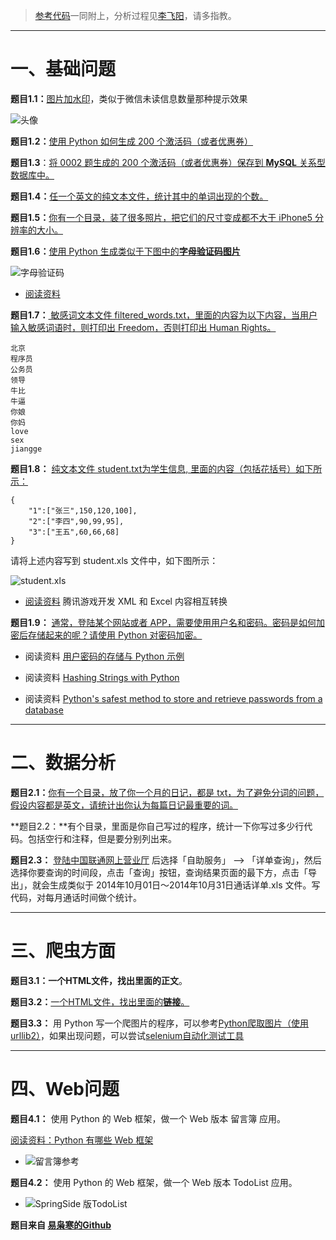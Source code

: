 > [参考代码](https://github.com/mmmwhy/python-camp)一同附上，分析过程见[李飞阳](https://feiyang.li/tags/Python-camp/)，请多指教。

---

# 一、基础问题

**题目1.1：**[图片加水印](https://feiyang.li/2016/12/31/python_camp1/)，类似于微信未读信息数量那种提示效果

![头像](http://cdn.mmmxcc.cn/blog/20161216/115246388.jpg?imageMogr2/thumbnail/!80p)


**题目1.2：**[使用 Python 如何生成 200 个激活码（或者优惠券）](https://feiyang.li/2017/02/07/python_camp2/)

**题目1.3**：[将 0002 题生成的 200 个激活码（或者优惠券）保存到 **MySQL** 关系型数据库中。 ](https://feiyang.li/2017/02/10/python_camp3/)


**题目1.4：**[任一个英文的纯文本文件，统计其中的单词出现的个数。](https://feiyang.li/2017/02/11/python_camp4/)

**题目1.5：**[你有一个目录，装了很多照片，把它们的尺寸变成都不大于 iPhone5 分辨率的大小。](https://feiyang.li/2017/02/13/python-camp5/)

**题目1.6：**[使用 Python 生成类似于下图中的**字母验证码图片**](https://feiyang.li/2017/02/13/python-camp6/)

![字母验证码](http://cdn.mmmxcc.cn/blog/20170210/164221438.png)

- [阅读资料](http://stackoverflow.com/questions/2823316/generate-a-random-letter-in-python) 

**题目1.7：**[ 敏感词文本文件 filtered_words.txt，里面的内容为以下内容，当用户输入敏感词语时，则打印出 Freedom，否则打印出 Human Rights。](https://feiyang.li/2017/02/15/python-camp7/)

    北京
    程序员
    公务员
    领导
    牛比
    牛逼
    你娘
    你妈
    love
    sex
    jiangge

**题目1.8：** [纯文本文件 student.txt为学生信息, 里面的内容（包括花括号）如下所示：](https://feiyang.li/2017/02/15/python-camp8/)

    {
        "1":["张三",150,120,100],
        "2":["李四",90,99,95],
        "3":["王五",60,66,68]
    }

请将上述内容写到 student.xls 文件中，如下图所示：

![student.xls](http://cdn.mmmxcc.cn/blog/20170210/164341562.png)

- [阅读资料](http://www.cnblogs.com/skynet/archive/2013/05/06/3063245.html) 腾讯游戏开发 XML 和 Excel 内容相互转换

**题目1.9：** [通常，登陆某个网站或者 APP，需要使用用户名和密码。密码是如何加密后存储起来的呢？请使用 Python 对密码加密。](https://feiyang.li/2017/02/16/python-camp9/)

- 阅读资料 [用户密码的存储与 Python 示例](http://zhuoqiang.me/password-storage-and-python-example.html)

- 阅读资料 [Hashing Strings with Python](http://www.pythoncentral.io/hashing-strings-with-python/)

- 阅读资料 [Python's safest method to store and retrieve passwords from a database](http://stackoverflow.com/questions/2572099/pythons-safest-method-to-store-and-retrieve-passwords-from-a-database)

---
# 二、数据分析

**题目2.1：**[你有一个目录，放了你一个月的日记，都是 txt，为了避免分词的问题，假设内容都是英文，请统计出你认为每篇日记最重要的词。](https://feiyang.li/2017/02/17/python-camp2-1/)

**题目2.2：**有个目录，里面是你自己写过的程序，统计一下你写过多少行代码。包括空行和注释，但是要分别列出来。

**题目2.3：** [登陆中国联通网上营业厅](http://iservice.10010.com/index_.html) 后选择「自助服务」 --> 「详单查询」，然后选择你要查询的时间段，点击「查询」按钮，查询结果页面的最下方，点击「导出」，就会生成类似于 2014年10月01日～2014年10月31日通话详单.xls 文件。写代码，对每月通话时间做个统计。

---
# 三、爬虫方面

**题目3.1：**一个HTML文件，找出里面的**正文**。

**题目3.2：**[一个HTML文件，找出里面的**链接**。](https://feiyang.li/2016/12/13/get_html/)

**题目3.3：** 用 Python 写一个爬图片的程序，可以参考[Python爬取图片（使用urllib2）](hhttps://feiyang.li/2016/12/15/Python_use_urllib2/)，如果出现问题，可以尝试[selenium自动化测试工具](https://feiyang.li/2016/12/29/Python-selenium/)



---
#  四、Web问题

**题目4.1：** 使用 Python 的 Web 框架，做一个 Web 版本 留言簿 应用。

[阅读资料：Python 有哪些 Web 框架](http://v2ex.com/t/151643#reply53)

- ![留言簿参考](http://cdn.mmmxcc.cn/blog/20170210/164432170.png)


**题目4.2：** 使用 Python 的 Web 框架，做一个 Web 版本 TodoList 应用。

- ![SpringSide 版TodoList](http://cdn.mmmxcc.cn/blog/20170210/164451954.png)



**题目来自 [易枭寒的Github](https://github.com/Yixiaohan)**
